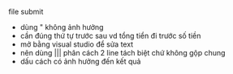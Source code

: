 file submit
- dùng " không ảnh hưởng
- cần đúng thứ tự trước sau vd tổng tiển đi trước số tiền
- mở bằng visual studio để sửa text
- nên dùng ||| phân cách 2 line tách biệt chứ không gộp chung
- dấu cách có ảnh hưởng đến kết quả